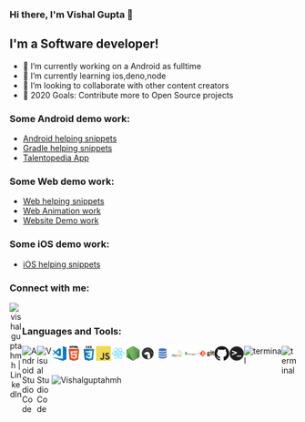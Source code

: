 
### Hi there, I'm Vishal Gupta  👋

## I'm a Software developer!
- 📱 I’m currently working on a Android as fulltime
- 🌱 I’m currently learning ios,deno,node
- 👯 I’m looking to collaborate with other content creators
- 🥅 2020 Goals: Contribute more to Open Source projects

### Some Android demo work:
- <a href="https://github.com/vishalguptahmh/Android-Cheat-Sheet" target="_blank">Android helping snippets</a>
- <a href="https://github.com/vishalguptahmh/gradle-things" target="_blank">Gradle helping snippets</a>
- <a href="https://play.google.com/store/apps/details?id=com.moode&hl=en_IN" target="_blank">Talentopedia App</a>

### Some Web demo work:
- <a href="https://github.com/vishalguptahmh/web-developer-cheatsheet" target="_blank">Web helping snippets</a>
- <a href="https://vishalguptahmh.github.io/web-demo2-animation" target="_blank">Web Animation work</a>
- <a href="https://vishalguptahmh.github.io/demo1" target="_blank">Website Demo work</a>

### Some iOS demo work:
- <a href="https://github.com/vishalguptahmh/ios_cheat_sheet" target="_blank">iOS helping snippets</a>

### Connect with me:

<p align="center">
 <a href="https://www.linkedin.com/in/vishalguptahmh/" target="_blank">
<img align="left" alt="vishalguptahmh | LinkedIn" width="22px" src="https://cdn.jsdelivr.net/npm/simple-icons@v3/icons/linkedin.svg" />
</a>
 
<br />

### Languages and Tools:



<img align="left" alt="Android Studio Code" width="26px" src="https://upload.wikimedia.org/wikipedia/commons/thumb/d/d7/Android_robot.svg/1200px-Android_robot.svg.png" />

<img align="left" alt="Visual Studio Code" width="26px" src="https://www.edureka.co/blog/wp-content/uploads/2019/06/Kotlin.png" />

<img align="left" alt="Visual Studio Code" width="26px" src="https://raw.githubusercontent.com/github/explore/80688e429a7d4ef2fca1e82350fe8e3517d3494d/topics/visual-studio-code/visual-studio-code.png" />

<img align="left" alt="HTML5" width="26px" 
src="https://raw.githubusercontent.com/github/explore/80688e429a7d4ef2fca1e82350fe8e3517d3494d/topics/html/html.png" />

<img align="left" alt="CSS3" width="26px" 
src="https://raw.githubusercontent.com/github/explore/80688e429a7d4ef2fca1e82350fe8e3517d3494d/topics/css/css.png" />

<!-- <img align="left" alt="Sass" width="26px" 
src="https://raw.githubusercontent.com/github/explore/80688e429a7d4ef2fca1e82350fe8e3517d3494d/topics/sass/sass.png" /> -->

<img align="left" alt="JavaScript" width="26px" 
src="https://raw.githubusercontent.com/github/explore/80688e429a7d4ef2fca1e82350fe8e3517d3494d/topics/javascript/javascript.png" />

<img align="left" alt="React" width="26px"
 src="https://raw.githubusercontent.com/github/explore/80688e429a7d4ef2fca1e82350fe8e3517d3494d/topics/react/react.png" />

<!-- <img align="left" alt="Gatsby" width="26px" 
src="https://raw.githubusercontent.com/github/explore/e94815998e4e0713912fed477a1f346ec04c3da2/topics/gatsby/gatsby.png" /> -->

<!-- <img align="left" alt="GraphQL" width="26px" 
src="https://raw.githubusercontent.com/github/explore/80688e429a7d4ef2fca1e82350fe8e3517d3494d/topics/graphql/graphql.png" /> -->

<img align="left" alt="Node.js" width="26px" 
src="https://raw.githubusercontent.com/github/explore/80688e429a7d4ef2fca1e82350fe8e3517d3494d/topics/nodejs/nodejs.png" />

<img align="left" alt="Deno" width="26px" 
src="https://raw.githubusercontent.com/github/explore/361e2821e2dea67711cde99c9c40ed357061cf27/topics/deno/deno.png" />

<img align="left" alt="SQL" width="26px" 
src="https://raw.githubusercontent.com/github/explore/80688e429a7d4ef2fca1e82350fe8e3517d3494d/topics/sql/sql.png" />

<img align="left" alt="MySQL" width="26px" 
src="https://raw.githubusercontent.com/github/explore/80688e429a7d4ef2fca1e82350fe8e3517d3494d/topics/mysql/mysql.png" />

<img align="left" alt="MongoDB" width="26px" src="https://raw.githubusercontent.com/github/explore/80688e429a7d4ef2fca1e82350fe8e3517d3494d/topics/mongodb/mongodb.png" />

<img align="left" alt="Git" width="26px" src="https://raw.githubusercontent.com/github/explore/80688e429a7d4ef2fca1e82350fe8e3517d3494d/topics/git/git.png" />

<img align="left" alt="GitHub" width="26px" src="https://raw.githubusercontent.com/github/explore/78df643247d429f6cc873026c0622819ad797942/topics/github/github.png" />

<img align="left" alt="terminal" width="26px" src="https://raw.githubusercontent.com/github/explore/80688e429a7d4ef2fca1e82350fe8e3517d3494d/topics/terminal/terminal.png" />


<img align="left" alt="terminal" width="66px" src="https://www.extjs.com/wp-content/uploads/2019/09/Logo-Sencha-ExtJS-LightBGs.png" />

<img align="left" alt="terminal" width="26px" src="https://cdn.iconscout.com/icon/free/png-512/ios-apple-572947.png" />


<br />
<br />





<img align="left" alt="Vishalguptahmh" src="https://github-readme-stats.vercel.app/api?username=vishalguptahmh&show_icons=true&hide_border=true" />


<!--
**vishalguptahmh/vishalguptahmh** is a ✨ _special_ ✨ repository because its `README.md` (this file) appears on your GitHub profile.

Here are some ideas to get you started:

- 🔭 I’m currently working on ...
- 🌱 I’m currently learning ...
- 👯 I’m looking to collaborate on ...
- 🤔 I’m looking for help with ...
- 💬 Ask me about ...
- 📫 How to reach me: ...
- 😄 Pronouns: ...
- ⚡ Fun fact: ...
-->

<!--### 📺 Latest YouTube Videos -->
<!-- YOUTUBE:START -->
<!--
- [Next Level GitHub Profile README (NEW) | How To Create An Amazing Profile ReadMe With GitHub Actions](https://www.youtube.com/watch?v=ECuqb5Tv9qI)
- [There's more to CONSOLE than .log( ) | Things you didn't know console could do!!](https://www.youtube.com/watch?v=_-bHhEGcDiQ)
- [Simple React.js User Login Authentication | Auth0](https://www.youtube.com/watch?v=MqczHS3Z2bc)
- [Top 10 VS Code Updates You Don't Know About!! (July 2020)](https://www.youtube.com/watch?v=WHBQ1szkhtI)
- [localStorage Dark/Light Mode Theme Toggle (CSS/JavaScript) | UI Design](https://www.youtube.com/watch?v=_raOFZAYXD4)
-->
<!-- YOUTUBE:END --> 

